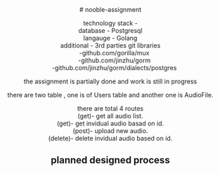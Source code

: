 <center>
# nooble-assignment


technology stack -  <br />
  database - Postgresql <br />
  langauge - Golang <br />
  additional - 3rd parties git libraries <br />
              &emsp; -github.com/gorilla/mux <br />
	       &emsp;      -github.com/jinzhu/gorm <br />
	       &emsp;      -github.com/jinzhu/gorm/dialects/postgres <br />

the assignment is partially done and work is still in progress <br />

there are two table , one is of Users table and another one is AudioFile. <br />

there are total 4 routes  <br />
  (get)- get all audio list.  <br />
  (get)- get invidual audio basad on id. <br />
  (post)- upload new audio.  <br />
  (delete)- delete invidual audio based on id.  <br />


<h2>  planned designed process </h2> <br />

</center> 

